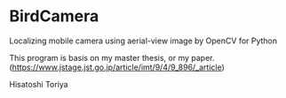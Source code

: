 # BirdCamera
Localizing mobile camera using aerial-view image by OpenCV for Python

This program is basis on my master thesis, or my paper. (https://www.jstage.jst.go.jp/article/imt/9/4/9_896/_article)

Hisatoshi Toriya
